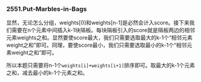 ### 2551.Put-Marbles-in-Bags

显然，无论怎么分组，weights[0]和weights[n-1]是必然会计入score。接下来我们需要在n个元素中间插入k-1块隔板。每块隔板引入的score就是隔板两边的相邻元素weights之和。显然要使score最大，我们只需要选取最大的k-1个“相邻元素weight之和”即可。同理，要使score最小，我们只需要选取最小的k-1个“相邻元素weight之和”即可。

所以本题只需要将n-1个`weights[i]+weights[i+1]`排序即可。取最大的k-1个元素之和，减去最小的k-1个元素之和。
